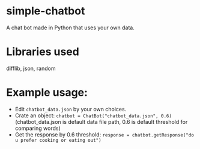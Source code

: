 # simple-chatbot
A chat bot made in Python that uses your own data.

# Libraries used
difflib, json, random

# Example usage:
- Edit `chatbot_data.json` by your own choices.
- Crate an object: `chatbot = ChatBot("chatbot_data.json", 0.6)`
  (chatbot_data.json is default data file path, 0.6 is default threshold for comparing words)
- Get the response by 0.6 threshold: `response = chatbot.getResponse("do u prefer cooking or eating out")`
